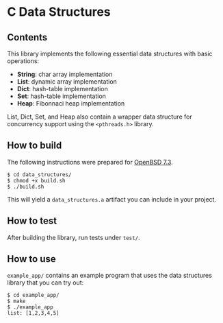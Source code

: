 # C Data Structures

## Contents

This library implements the following essential data structures with basic operations:
- **String**: char array implementation
- **List**: dynamic array implementation
- **Dict**: hash-table implementation
- **Set**: hash-table implementation
- **Heap**: Fibonnaci heap implementation

List, Dict, Set, and Heap also contain a wrapper data structure for concurrency support using the `<pthreads.h>` library.

## How to build

The following instructions were prepared for [OpenBSD 7.3](https://www.openbsd.org/73.html).
```
$ cd data_structures/
$ chmod +x build.sh
$ ./build.sh
```

This will yield a `data_structures.a` artifact you can include in your project.

## How to test

After building the library, run tests under `test/`.

## How to use

`example_app/` contains an example program that uses the data structures library that you can try out:
```
$ cd example_app/
$ make
$ ./example_app
list: [1,2,3,4,5]
```
